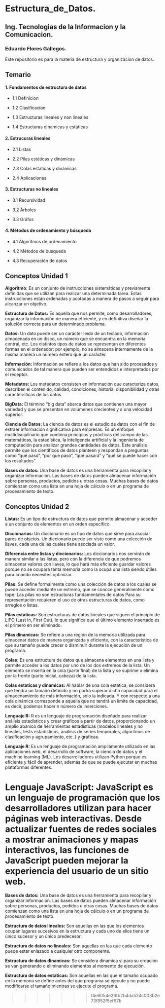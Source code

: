 # Estructura_de_Datos.

## Ing. Tecnologias de la Informacion y la Comunicacion.

### Eduardo Flores Gallegos.

Este repositorio es para la materia de estructura y organizacion de datos.


## Temario 

 #### 1. Fundamentos de estructura de datos       
        
- 1.1 Definicion    
        
- 1.2 Clasificacion  
        
- 1.3 Estructuras lineales y non lineales  
        
- 1.4 Estructuras dinamicas y estáticas  

 #### 2. Estrucuras lineales    
- 2.1 Listas  

- 2.2 Pilas estáticas y dinámicas  

- 2.3 Colas estáticas y dinámicas  

- 2.4 Aplicaciones  

 #### 3. Estructuras no lineales      
- 3.1 Recursividad  

- 3.2 Árboles  

- 3.3 Gráfos  

 #### 4. Métodos de ordenamiento y búsqueda       
 - 4.1 Algoritmos de ordenamiento  

- 4.2 Métodos de busqueda  
           
- 4.3 Recuperación de datos  

## Conceptos Unidad 1

**Algoritmo:**
Es un conjunto de instrucciones sistemáticas y previamente definidas que se utilizan para realizar una determinada tarea. Estas instrucciones están ordenadas y acotadas a manera de pasos a seguir para alcanzar un objetivo.

**Estructura de Datos:**
Es aquella que nos permite, como desarrolladores, organizar la información de manera eficiente, y en definitiva diseñar la solución correcta para un determinado problema.

**Datos:**
Un dato puede ser un carácter leıdo de un teclado, información almacenada en un disco, un número que se encuentra en la memoria central, etc. Los distintos tipos de datos se representan en diferentes formas en el ordenador: por ejemplo, no se almacena internamente de la misma manera un número entero que un carácter.

**Información:**
Información se refiere a los datos que han sido procesados y comunicados de tal manera que pueden ser entendidos e interpretados por el receptor.

**Metadatos:**
Los metadatos consisten en información que caracteriza datos, describen el contenido, calidad, condiciones, historia, disponibilidad y otras características de los datos.

**BigData:**
El término “big data” abarca datos que contienen una mayor variedad y que se presentan en volúmenes crecientes y a una velocidad superior.
 
**Ciencia de Datos:**
La ciencia de datos es el estudio de datos con el fin de extraer información significativa para empresas. Es un enfoque multidisciplinario que combina principios y prácticas del campo de las matemáticas, la estadística, la inteligencia artificial y la ingeniería de computación para analizar grandes cantidades de datos. Este análisis permite que los científicos de datos planteen y respondan a preguntas como “qué pasó”, “por qué pasó”, “qué pasará” y “qué se puede hacer con los resultados”.

 **Bases de datos:**
 Una base de datos es una herramienta para recopilar y organizar información. Las bases de datos pueden almacenar información sobre personas, productos, pedidos u otras cosas. Muchas bases de datos comienzan como una lista en una hoja de cálculo o en un programa de procesamiento de texto.

 ## Conceptos Unidad 2
 
 **Listas:**
 Es un tipo de estructura de datos que permite almacenar y acceder a un conjunto de elementos en un orden específico.

 **Diccionarios:**
 Un diccionario es un tipo de datos que sirve para asociar pares de objetos. Un diccionario puede ser visto como una colección de llaves, cada una de las cuales tiene asociada un valor.

 **Diferencia entre listas y diccionarios:**
 Los diccionarios nos servirán de manera similar a las listas, pero con la diferencia de que podremos almacenar valores con llaves, lo que hará más eficiente guardar valores porque no se ocupará tanta memoria como la ocupa una lista siendo útiles para cuando necesites optimizar.

 **Pilas:**
Se define formalmente como una colección de datos a los cuales se puede acceder mediante un extremo, que se conoce generalmente como tope. Las pilas no son estructuras fundamentales de datos Para su representación requieren el uso de otras estructuras de datos, como arreglos o listas.

**Pilas estaticas:**
Son estructuras de datos lineales que siguen el principio de LIFO (Last In, First Out), lo que significa que el último elemento insertado es el primero en ser eliminado.

**Pilas dinamicas:**
Se refiere a una región de la memoria utilizada para almacenar datos de manera organizada y eficiente, con la característica de que su tamaño puede crecer o disminuir durante la ejecución de un programa. 

**Colas:**
Es una estructura de datos que almacena elementos en una lista y permite acceder a los datos por uno de los dos extremos de la lista. Un elemento se inserta en la cola (parte final) de la lista y se suprime o elimina por la frente (parte inicial, cabeza) de la lista.

**Colas estaticas y dinamicas:**
Al hablar de una cola estática, se considera que tendrá un tamaño definido y no podrá superar dicha capacidad para el almacenamiento de más información, solo la indicada. Y con respecto a una cola dinámica corresponde a aquella que no tendrá un límite de capacidad, es decir, podemos hacer n número de inserciones.

**Lenguaje R:**
R es un lenguaje de programación diseñado para realizar análisis estadísticos y crear gráficos a partir de datos, proporcionando un amplio abanico de herramientas estadísticas (modelos lineales y no lineales, tests estadísticos, análisis de series temporales, algoritmos de clasificación y agrupamiento, etc..) y gráficas.

**Lenguaje R:**
Es un lenguaje de programación ampliamente utilizado en las aplicaciones web, el desarrollo de software, la ciencia de datos y el machine learning (ML). Los desarrolladores utilizan Python porque es eficiente y fácil de aprender, además de que se puede ejecutar en muchas plataformas diferentes.

**Lenguaje JavaScript:**
JavaScript es un lenguaje de programación que los desarrolladores utilizan para hacer páginas web interactivas. Desde actualizar fuentes de redes sociales a mostrar animaciones y mapas interactivos, las funciones de JavaScript pueden mejorar la experiencia del usuario de un sitio web.
=======
**Bases de datos:**
Una base de datos es una herramienta para recopilar y organizar información. Las bases de datos pueden almacenar información sobre personas, productos, pedidos u otras cosas. Muchas bases de datos comienzan como una lista en una hoja de cálculo o en un programa de procesamiento de texto.

**Estructura de datos lineales:**
Son aquellas en las que los elementos ocupan lugares sucesivos en la estructura y cada uno de ellos tiene un único sucesor y un único predecesor.

**Estructura de datos no lineales:**
Son aquellas en las que cada elemento puede estar enlazado a cualquier otro componente.

**Estructura de datos dinamicas:**
Se considera dinamica si para su creación se van generando o eliminando elementos al momento de ejecución.

**Estructura de datos estaticas:**
Son aquellas en las que el tamaño ocupado en la memoria se define antes del que programa se ejecute y no puede modificarse el tamaño mientras se ejecute el programa.
>>>>>>> f4e6054e26fb2b4da524c003b2e73f952f5ef67b
